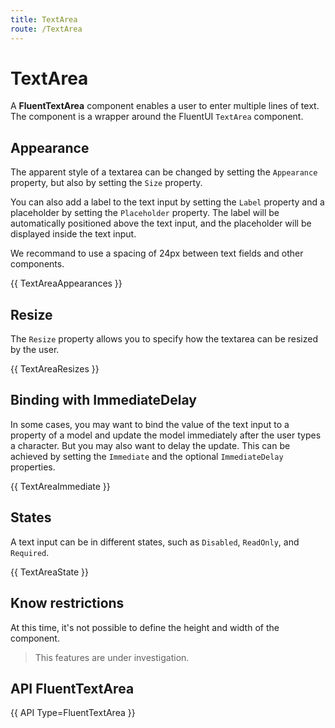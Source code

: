 ```yaml
---
title: TextArea
route: /TextArea
---
```


# TextArea

A **FluentTextArea** component enables a user to enter multiple lines of text.
The component is a wrapper around the FluentUI `TextArea` component.

## Appearance

The apparent style of a textarea can be changed by setting the `Appearance` property, but also by setting the `Size` property.

You can also add a label to the text input by setting the `Label` property and a placeholder by setting the `Placeholder` property.
The label will be automatically positioned above the text input, and the placeholder will be displayed inside the text input.

We recommand to use a spacing of 24px between text fields and other components.

{{ TextAreaAppearances }}

## Resize

The `Resize` property allows you to specify how the textarea can be resized by the user.

{{ TextAreaResizes }}

## Binding with ImmediateDelay

In some cases, you may want to bind the value of the text input to a property of a model
and update the model immediately after the user types a character. But you may also want to delay the update.
This can be achieved by setting the `Immediate` and the optional `ImmediateDelay` properties.

{{ TextAreaImmediate }}

## States

A text input can be in different states, such as `Disabled`, `ReadOnly`, and `Required`.

{{ TextAreaState }}

## Know restrictions

At this time, it's not possible to define the height and width of the component.

> This features are under investigation.

## API FluentTextArea

{{ API Type=FluentTextArea }}
